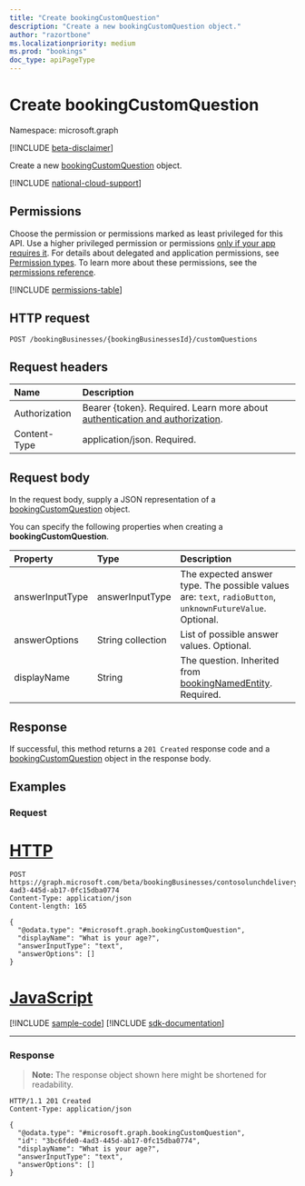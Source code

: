```yaml
---
title: "Create bookingCustomQuestion"
description: "Create a new bookingCustomQuestion object."
author: "razortbone"
ms.localizationpriority: medium
ms.prod: "bookings"
doc_type: apiPageType
---
```


# Create bookingCustomQuestion

Namespace: microsoft.graph

[!INCLUDE [beta-disclaimer](../../includes/beta-disclaimer.md)]

Create a new [bookingCustomQuestion](../resources/bookingcustomquestion.md) object.

[!INCLUDE [national-cloud-support](../../includes/global-only.md)]

## Permissions

Choose the permission or permissions marked as least privileged for this API. Use a higher privileged permission or permissions [only if your app requires it](/graph/permissions-overview#best-practices-for-using-microsoft-graph-permissions). For details about delegated and application permissions, see [Permission types](/graph/permissions-overview#permission-types). To learn more about these permissions, see the [permissions reference](/graph/permissions-reference).

<!-- { "blockType": "permissions", "name": "bookingbusiness_post_customquestions" } -->
[!INCLUDE [permissions-table](../includes/permissions/bookingbusiness-post-customquestions-permissions.md)]

## HTTP request

<!-- {
  "blockType": "ignored"
}
-->

```http
POST /bookingBusinesses/{bookingBusinessesId}/customQuestions
```

## Request headers

| Name          | Description                 |
| :------------ | :-------------------------- |
|Authorization|Bearer {token}. Required. Learn more about [authentication and authorization](/graph/auth/auth-concepts).|
| Content-Type  | application/json. Required. |

## Request body

In the request body, supply a JSON representation of a [bookingCustomQuestion](../resources/bookingcustomquestion.md) object.

You can specify the following properties when creating a **bookingCustomQuestion**.

| Property        | Type              | Description                                                                                                         |
| :-------------- | :---------------- | :------------------------------------------------------------------------------------------------------------------ |
| answerInputType | answerInputType   | The expected answer type. The possible values are: `text`, `radioButton`, `unknownFutureValue`. Optional.    |
| answerOptions   | String collection | List of possible answer values. Optional.                                                                     |
| displayName     | String            | The question. Inherited from [bookingNamedEntity](../resources/bookingnamedentity.md). Required. |

## Response

If successful, this method returns a `201 Created` response code and a [bookingCustomQuestion](../resources/bookingcustomquestion.md) object in the response body.

## Examples

### Request


# [HTTP](#tab/http)
<!-- {
  "blockType": "request",
  "name": "create_bookingcustomquestion_from_",
  "sampleKeys": ["contosolunchdelivery@contoso.onmicrosoft.com", "3bc6fde0-4ad3-445d-ab17-0fc15dba0774"]
}
-->

```http
POST https://graph.microsoft.com/beta/bookingBusinesses/contosolunchdelivery@contoso.onmicrosoft.com/customQuestions/3bc6fde0-4ad3-445d-ab17-0fc15dba0774
Content-Type: application/json
Content-length: 165

{
  "@odata.type": "#microsoft.graph.bookingCustomQuestion",
  "displayName": "What is your age?",
  "answerInputType": "text",
  "answerOptions": []
}
```

# [JavaScript](#tab/javascript)
[!INCLUDE [sample-code](../includes/snippets/javascript/create-bookingcustomquestion-from--javascript-snippets.md)]
[!INCLUDE [sdk-documentation](../includes/snippets/snippets-sdk-documentation-link.md)]

---

### Response

> **Note:** The response object shown here might be shortened for readability.

<!-- {
  "blockType": "response",
  "truncated": true,
  "@odata.type": "microsoft.graph.bookingCustomQuestion"
}
-->

```http
HTTP/1.1 201 Created
Content-Type: application/json

{
  "@odata.type": "#microsoft.graph.bookingCustomQuestion",
  "id": "3bc6fde0-4ad3-445d-ab17-0fc15dba0774",
  "displayName": "What is your age?",
  "answerInputType": "text",
  "answerOptions": []
}
```
